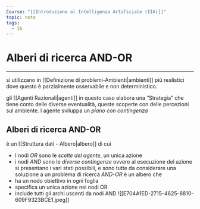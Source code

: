 ```yaml
---
Course: "[[Introduzione al Intelligenza Artificiale (IIA)]]"
topic: nota
tags:
  - IA
---
```


# Alberi di ricerca AND-OR
---
si utilizzano in [[Definizione di problemi-Ambienti|ambienti]] più realistici dove questo è parzialmente osservabile e non deterministico.

gli [[Agenti Razionali|agenti]] in questo caso elabora una “Strategia” che tiene conto delle diverse eventualità, queste scoperte con delle percezioni sul ambiente. l agente sviluppa un _piano con contingenza_ 

## Alberi di ricerca AND-OR
è un [[Struttura dati - Albero|albero]] di cui 
- I nodi _OR_ sono le _scelte del agente_, un unica azione
- i nodi _AND_ sono le _diverse contingenze_ ovvero al esecuzione del azione si presentano i vari stati possibili, e sono tutte da considerare
una soluzione a un problema di ricerca _AND-OR_ è un albero che 
- ha un nodo obiettivo in ogni foglia
- specifica un unica azione nei nodi OR
- include tutti gli archi uscenti da nodi AND
![[E704A1ED-2715-4625-8810-609F9323BCE1.jpeg]]